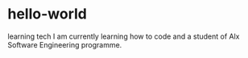 # hello-world
learning tech
I am currently learning how to code and a student of Alx Software Engineering programme.
